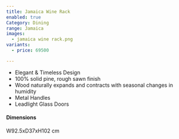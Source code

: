 ```yaml
---
title: Jamaica Wine Rack
enabled: true
Category: Dining
range: Jamaica
images:
  - jamaica wine rack.png
variants:
  - price: 69500

---
```

* Elegant & Timeless Design
* 100% solid pine, rough sawn finish
* Wood naturally expands and contracts with seasonal changes in humidity
* Metal Handles
* Leadlight Glass Doors

#### Dimensions
W92.5xD37xH102 cm
